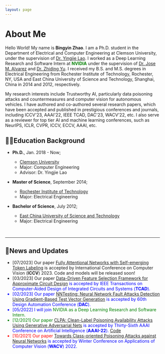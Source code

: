 ```yaml
---
layout: page
---
```


# About Me

Hello World! My name is **Bingyin Zhao**. I am a Ph.D. student in the Department of Electrical and Computer Engineering at Clemson University, under the supervision of [Dr. Yingjie Lao](https://ylao.people.clemson.edu/). I worked as a Deep Learning Research and Software Intern at **<font color=Green>NVIDIA</font>** under the supervision of [Dr. Jose M. Alvarez](https://alvarezlopezjosem.github.io/) and [Dr. Zhiding Yu](https://chrisding.github.io/). I received my B.S. and M.S. degrees in Electrical Engineering from Rochester Institute of Technology, Rochester, NY, USA and East China University of Science and Technology, Shanghai, China in 2014 and 2012, respectively.

My research interests include Trustworthy AI, particularly data poisoning attacks and countermeasures and computer vision for autonomous vehicles. I have authored and co-authored several research papers, which have been accepted and published in prestigious conferences and journals, including ICCV'23, AAAI'22, IEEE TCAD, DAC'23, WACV'22, etc. I also serve as a reviewer for top tier AI and machine learning conferences, such as NeurIPS, ICLR, CVPR, ICCV, ECCV, AAAI, etc.
<br>

## 🧑‍🎓Education Background

- **Ph.D.**, Jan. 2018 - Now;
  - [Clemson University](https://www.clemson.edu/)
  - Major: Computer Engineering            
  - Advisor: Dr. Yingjie Lao

- **Master of Science**, September 2014;                                                                              
  - [Rochester Institute of Technology](https://www.rit.edu/)
  - Major: Electrical Engineering 

- **Bachelor of Science**, July 2012;
  - [East China University of Science and Technology](https://www.ecust.edu.cn/en/main.psp)
  - Major: Electrical Engineering                                                                          


<br>

---

## 📮News and Updates

- [07/2023] Our paper [Fully Attentional Networks with Self-emerging Token Labeling](https://openaccess.thecvf.com/content/ICCV2023/papers/Zhao_Fully_Attentional_Networks_with_Self-emerging_Token_Labeling_ICCV_2023_paper.pdf) is accepted by International Conference on Computer Vision (**ICCV**) 2023. Code and models will be released soon!
- [03/2023] Our paper <font color=Blue>[Data-Driven Feature Selection Framework for Approximate Circuit Design](https://ieeexplore.ieee.org/stamp/stamp.jsp?arnumber=10077732)<font> is accepted by IEEE Transactions on Computer-Aided Design of Integrated Circuits and Systems (**TCAD**).
- [02/2023] Our paper <font color=Blue>[NNTesting: Neural Network Fault Attacks Detection Using Gradient-Based Test Vector Generation](https://ieeexplore.ieee.org/stamp/stamp.jsp?arnumber=10247885)<font> is accepted by 60th Design Automation Conference (**DAC**).
- [05/2022] I will join <font color=Green>NVIDIA<font> as a Deep Learning Research and Software Intern.
- [12/2021] Our paper <font color=Blue>[CLPA: Clean-Label Poisoning Availability Attacks Using Generative Adversarial Nets](https://ojs.aaai.org/index.php/AAAI/article/view/20902)<font> is accepted by Thirty-Sixth AAAI Conference on Artificial Intelligence (**AAAI-22**). <font color=Red>[Code](https://github.com/bxz9200/CLPA)<font>
- [10/2021] Our paper <font color=Blue>[Towards Class-oriented Poisoning Attacks against Neural Networks](https://openaccess.thecvf.com/content/WACV2022/papers/Zhao_Towards_Class-Oriented_Poisoning_Attacks_Against_Neural_Networks_WACV_2022_paper.pdf)<font> is accepted by Winter Conference on Applications of Computer Vision (**WACV**) 2022.



<br>

<div style="width: 100px; height: 100px;">
    <script type="text/javascript" id="clstr_globe" src="//clustrmaps.com/globe.js?d=ocuKrgWRtManHdC7UcFuvhmkdGJ2AYCdQgu-CdoasiM"></script>
</div>
